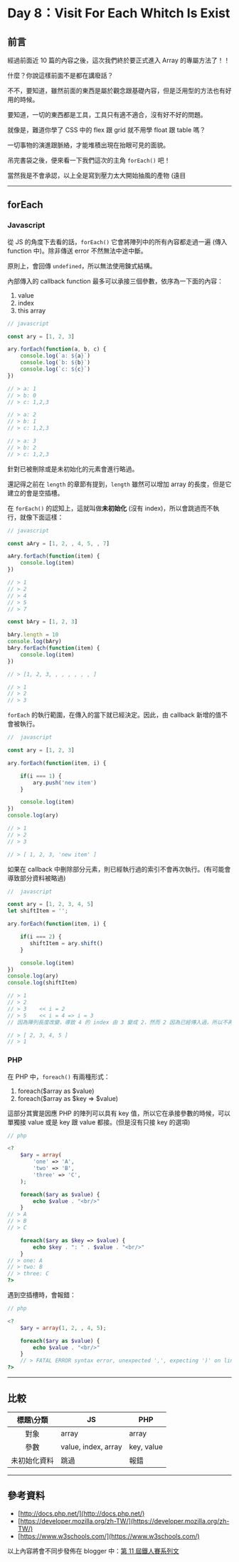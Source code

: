 # Day 8：Visit For Each Whitch Is Exist

## 前言

經過前面近 10 篇的內容之後，這次我們終於要正式進入 Array 的專屬方法了！！

什麼？你說這樣前面不是都在講廢話？

不不，要知道，雖然前面的東西是屬於觀念跟基礎內容，但是泛用型的方法也有好用的時候。

要知道，一切的東西都是工具，工具只有適不適合，沒有好不好的問題。

就像是，難道你學了 CSS 中的 flex 跟 grid 就不用學 float 跟 table 嗎？

一切事物的演進跟脈絡，才能堆積出現在抬眼可見的面貌。

吊完書袋之後，便來看一下我們這次的主角 `forEach()` 吧！

當然我是不會承認，以上全是寫到壓力太大開始抽風的產物 (遠目

----

## forEach

### Javascript

從 JS 的角度下去看的話，`forEach()` 它會將陣列中的所有內容都走過一遍 (傳入 function 中)。除非傳送 error 不然無法中途中斷。

原則上，會回傳 `undefined`，所以無法使用鍊式結構。

內部傳入的 callback function 最多可以承接三個參數，依序為一下面的內容：

1. value
2. index
3. this array

```javascript
// javascript

const ary = [1, 2, 3]

ary.forEach(function(a, b, c) {
    console.log(`a: ${a}`)
    console.log(`b: ${b}`)
    console.log(`c: ${c}`)
})

// > a: 1
// > b: 0
// > c: 1,2,3

// > a: 2
// > b: 1
// > c: 1,2,3

// > a: 3
// > b: 2
// > c: 1,2,3
```

針對已被刪除或是未初始化的元素會進行略過。

還記得之前在 `length` 的章節有提到，`length` 雖然可以增加 array 的長度，但是它建立的會是空插槽。

在 `forEach()` 的認知上，這就叫做**未初始化** (沒有 index)，所以會跳過而不執行，就像下面這樣：

```javascript
// javascript

const aAry = [1, 2, , 4, 5, , 7]

aAry.forEach(function(item) {
    console.log(item)
})

// > 1
// > 2
// > 4
// > 5
// > 7

const bAry = [1, 2, 3]

bAry.length = 10
console.log(bAry)
bAry.forEach(function(item) {
    console.log(item)
})

// > [1, 2, 3, , , , , , , ]

// > 1
// > 2
// > 3
```

`forEach` 的執行範圍，在傳入的當下就已經決定。因此，由 callback 新增的值不會被執行。

```javascript
//  javascript

const ary = [1, 2, 3]

ary.forEach(function(item, i) {

    if(i === 1) {
        ary.push('new item')
    }

    console.log(item)
})
console.log(ary)

// > 1
// > 2
// > 3

// > [ 1, 2, 3, 'new item' ]
```

如果在 callback 中刪除部分元素，則已經執行過的索引不會再次執行。(有可能會導致部分資料被略過)

```javascript
//  javascript

const ary = [1, 2, 3, 4, 5]
let shiftItem = '';

ary.forEach(function(item, i) {

    if(i === 2) {
       shiftItem = ary.shift()
    }

    console.log(item)
})
console.log(ary)
console.log(shiftItem)

// > 1
// > 2
// > 3    << i = 2
// > 5    << i = 4 => i = 3
// 因為陣列長度改變，導致 4 的 index 由 3 變成 2，然而 2 因為已經傳入過，所以不再再次執行。

// > [ 2, 3, 4, 5 ]
// > 1
```

### PHP

在 PHP 中，`foreach()` 有兩種形式：

1. foreach($array as $value)
2. foreach($array as $key => $value)

這部分其實是因應 PHP 的陣列可以具有 key 值，所以它在承接參數的時候，可以單獨接 value 或是 key 跟 value 都接。(但是沒有只接 key 的選項)

```php
// php

<?
    $ary = array(
        'one' => 'A',
        'two' => 'B',
        'three' => 'C',
    );

    foreach($ary as $value) {
        echo $value . "<br/>"
    }
// > A
// > B
// > C

    foreach($ary as $key => $value) {
        echo $key . ": " . $value . "<br/>"
    }
// > one: A
// > two: B
// > three: C
?>
```

遇到空插槽時，會報錯：

```php
// php

<?
    $ary = array(1, 2, , 4, 5);

    foreach($ary as $value) {
        echo $value . "<br/>"
    }
    // > FATAL ERROR syntax error, unexpected ',', expecting ')' on line number 2
?>
```

---

## 比較

|標題\分類|JS|PHP|
|:----:|----|----|
|對象|array|array|
|參數|value, index, array|key, value|
|未初始化資料|跳過|報錯|

---

## 參考資料

- [http://docs.php.net/](http://docs.php.net/)
- [https://developer.mozilla.org/zh-TW/](https://developer.mozilla.org/zh-TW/)
- [https://www.w3schools.com/](https://www.w3schools.com/)

以上內容將會不同步發佈在 blogger 中：[第 11 屆鐵人賽系列文](https://blog.hinahina.tw/search/label/2020%20%E9%90%B5%E4%BA%BA%E8%B3%BD)